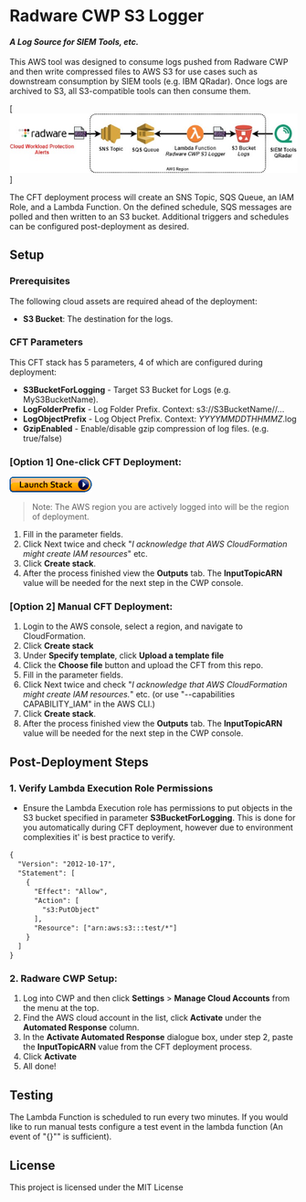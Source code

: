 # Radware CWP S3 Logger
#### _A Log Source for SIEM Tools, etc._

This AWS tool was designed to consume logs pushed from Radware CWP and then write compressed files to AWS S3 for use cases such as downstream consumption by SIEM tools (e.g. IBM QRadar). Once logs are archived to S3, all S3-compatible tools can then consume them. 

[<img src="docs/pictures/Radware_CWP_S3_Logger.jpg">]

The CFT deployment process will create an SNS Topic, SQS Queue, an IAM Role, and a Lambda Function. On the defined schedule, SQS messages are polled and then written to an S3 bucket. Additional triggers and schedules can be configured post-deployment as desired. 

## Setup
### Prerequisites

The following cloud assets are required ahead of the deployment:
- **S3 Bucket**: The destination for the logs.

### CFT Parameters
This CFT stack has 5 parameters, 4 of which are configured during deployment:

- **S3BucketForLogging** - Target S3 Bucket for Logs (e.g. MyS3BucketName).
- **LogFolderPrefix** - Log Folder Prefix. Context: s3://S3BucketName/<Log-Folder-Prefix>/...
- **LogObjectPrefix** - Log Object Prefix. Context: <Log-File-Prefix>_YYYYMMDDTHHMMZ_<Alphanumeric-String>.log
- **GzipEnabled** - Enable/disable gzip compression of log files. (e.g. true/false)

### [Option 1] One-click CFT Deployment:
[<img src="docs/pictures/cloudformation-launch-stack.png">](https://console.aws.amazon.com/cloudformation/home?#/stacks/new?stackName=Radware_CWP_S3_Logger&templateURL=https://radware-cwp-devops-us-east-1.s3.amazonaws.com/radware_cwp_s3_logger/radware_cwp_s3_logger_cftemplate.yaml)
> Note: The AWS region you are actively logged into will be the region of deployment.
1. Fill in the parameter fields. 
1. Click Next twice and check "_I acknowledge that AWS CloudFormation might create IAM resources_" etc.
1. Click **Create stack**.
1. After the process finished view the **Outputs** tab. The **InputTopicARN** value will be needed for the next step in the CWP console.

### [Option 2] Manual CFT Deployment:
1. Login to the AWS console, select a region, and navigate to CloudFormation. 
1. Click **Create stack**
1. Under **Specify template**, click **Upload a template file**
1. Click the **Choose file** button and upload the CFT from this repo.
1. Fill in the parameter fields. 
1. Click Next twice and check "_I acknowledge that AWS CloudFormation might create IAM resources._" etc. (or use "--capabilities CAPABILITY_IAM" in the AWS CLI.)
1. Click **Create stack**.
1. After the process finished view the **Outputs** tab. The **InputTopicARN** value will be needed for the next step in the CWP console.

## Post-Deployment Steps

### 1. Verify Lambda Execution Role Permissions
* Ensure the Lambda Execution role has permissions to put objects in the S3 bucket specified in parameter **S3BucketForLogging**. This is done for you automatically during CFT deployment, however due to environment complexities it' is best practice to verify.

```
{
  "Version": "2012-10-17",
  "Statement": [
    {
      "Effect": "Allow",
      "Action": [
        "s3:PutObject"
      ],
      "Resource": ["arn:aws:s3:::test/*"]
    }
  ]
}
```

### 2. Radware CWP Setup:
1. Log into CWP and then click **Settings** > **Manage Cloud Accounts** from the menu at the top. 
1. Find the AWS cloud account in the list, click **Activate** under the **Automated Response** column.
1. In the **Activate Automated Response** dialogue box, under step 2, paste the **InputTopicARN** value from the CFT deployment process. 
1. Click **Activate**
1. All done!

## Testing
The Lambda Function is scheduled to run every two minutes. If you would like to run manual tests configure a test event in the lambda function (An event of "{}"" is sufficient).

## License

This project is licensed under the MIT License
